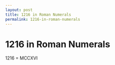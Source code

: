 ```yaml
---
layout: post
title: 1216 in Roman Numerals
permalink: 1216-in-roman-numerals
---
```


# 1216 in Roman Numerals

1216 = MCCXVI
